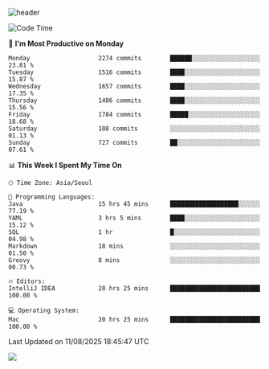 ![header](https://capsule-render.vercel.app/api?type=Egg&color=timeAuto&height=300&section=header&text=PoPo&fontSize=90&animation=fadeIn)

  <!--START_SECTION:waka-->
![Code Time](http://img.shields.io/badge/Code%20Time-2%2C893%20hrs%209%20mins-blue)

📅 **I'm Most Productive on Monday** 

```text
Monday                   2274 commits        ██████░░░░░░░░░░░░░░░░░░░   23.81 % 
Tuesday                  1516 commits        ████░░░░░░░░░░░░░░░░░░░░░   15.87 % 
Wednesday                1657 commits        ████░░░░░░░░░░░░░░░░░░░░░   17.35 % 
Thursday                 1486 commits        ████░░░░░░░░░░░░░░░░░░░░░   15.56 % 
Friday                   1784 commits        █████░░░░░░░░░░░░░░░░░░░░   18.68 % 
Saturday                 108 commits         ░░░░░░░░░░░░░░░░░░░░░░░░░   01.13 % 
Sunday                   727 commits         ██░░░░░░░░░░░░░░░░░░░░░░░   07.61 % 
```


📊 **This Week I Spent My Time On** 

```text
🕑︎ Time Zone: Asia/Seoul

💬 Programming Languages: 
Java                     15 hrs 45 mins      ███████████████████░░░░░░   77.19 % 
YAML                     3 hrs 5 mins        ████░░░░░░░░░░░░░░░░░░░░░   15.12 % 
SQL                      1 hr                █░░░░░░░░░░░░░░░░░░░░░░░░   04.98 % 
Markdown                 18 mins             ░░░░░░░░░░░░░░░░░░░░░░░░░   01.50 % 
Groovy                   8 mins              ░░░░░░░░░░░░░░░░░░░░░░░░░   00.73 % 

🔥 Editors: 
IntelliJ IDEA            20 hrs 25 mins      █████████████████████████   100.00 % 

💻 Operating System: 
Mac                      20 hrs 25 mins      █████████████████████████   100.00 % 
```


 Last Updated on 11/08/2025 18:45:47 UTC
<!--END_SECTION:waka-->



<img src="https://capsule-render.vercel.app/api?type=Egg&color=timeAuto&height=300&section=footer&text=PoPo&fontSize=90&animation=fadeIn&reversal=true" />
